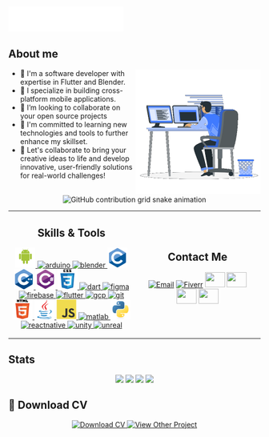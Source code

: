 <img src="images/header.svg" alt="Header Image">

## About me 

<picture> <img align="right" src="images/Right_Side.gif" width = 250px></picture>

- 🔵 I'm a software developer with expertise in Flutter and Blender.
- 🔵 I specialize in building cross-platform mobile applications.
- 🔵 I’m looking to collaborate on your open source projects
- 🔵 I'm committed to learning new technologies and tools to further enhance my skillset.
- 🔵 Let's collaborate to bring your creative ideas to life and develop innovative, user-friendly solutions for real-world challenges!


<br>
<div align="center">
  <picture>
    <source media="(prefers-color-scheme: dark)" srcset="https://raw.githubusercontent.com/Hmmza-tariq/Hmmza-tariq/output/github-contribution-grid-snake-dark.svg">
    <img alt="GitHub contribution grid snake animation" src="https://raw.githubusercontent.com/Hmmza-tariq/Hmmza-tariq/output/github-contribution-grid-snake.svg">
  </picture>
</div>

<table>
<td>  
<h2 align="center">Skills & Tools</h2>
<p align="center">
 <a href="https://developer.android.com" target="_blank" rel="noreferrer"> <img src="https://raw.githubusercontent.com/devicons/devicon/master/icons/android/android-original-wordmark.svg" alt="android" width="40" height="40"/> </a> <a href="https://www.arduino.cc/" target="_blank" rel="noreferrer"> <img src="https://cdn.worldvectorlogo.com/logos/arduino-1.svg" alt="arduino" width="40" height="40"/> </a> <a href="https://www.blender.org/" target="_blank" rel="noreferrer"> <img src="https://download.blender.org/branding/community/blender_community_badge_white.svg" alt="blender" width="40" height="40"/> </a> <a href="https://www.cprogramming.com/" target="_blank" rel="noreferrer"> <img src="https://raw.githubusercontent.com/devicons/devicon/master/icons/c/c-original.svg" alt="c" width="40" height="40"/> </a> <a href="https://www.w3schools.com/cpp/" target="_blank" rel="noreferrer"> <img src="https://raw.githubusercontent.com/devicons/devicon/master/icons/cplusplus/cplusplus-original.svg" alt="cplusplus" width="40" height="40"/> </a> <a href="https://www.w3schools.com/cs/" target="_blank" rel="noreferrer"> <img src="https://raw.githubusercontent.com/devicons/devicon/master/icons/csharp/csharp-original.svg" alt="csharp" width="40" height="40"/> </a> <a href="https://www.w3schools.com/css/" target="_blank" rel="noreferrer"> <img src="https://raw.githubusercontent.com/devicons/devicon/master/icons/css3/css3-original-wordmark.svg" alt="css3" width="40" height="40"/> </a> <a href="https://dart.dev" target="_blank" rel="noreferrer"> <img src="https://www.vectorlogo.zone/logos/dartlang/dartlang-icon.svg" alt="dart" width="40" height="40"/> </a> <a href="https://www.figma.com/" target="_blank" rel="noreferrer"> <img src="https://www.vectorlogo.zone/logos/figma/figma-icon.svg" alt="figma" width="40" height="40"/> </a> <a href="https://firebase.google.com/" target="_blank" rel="noreferrer"> <img src="https://www.vectorlogo.zone/logos/firebase/firebase-icon.svg" alt="firebase" width="40" height="40"/> </a> <a href="https://flutter.dev" target="_blank" rel="noreferrer"> <img src="https://www.vectorlogo.zone/logos/flutterio/flutterio-icon.svg" alt="flutter" width="40" height="40"/> </a> <a href="https://cloud.google.com" target="_blank" rel="noreferrer"> <img src="https://www.vectorlogo.zone/logos/google_cloud/google_cloud-icon.svg" alt="gcp" width="40" height="40"/> </a> <a href="https://git-scm.com/" target="_blank" rel="noreferrer"> <img src="https://www.vectorlogo.zone/logos/git-scm/git-scm-icon.svg" alt="git" width="40" height="40"/> </a> <a href="https://www.w3.org/html/" target="_blank" rel="noreferrer"> <img src="https://raw.githubusercontent.com/devicons/devicon/master/icons/html5/html5-original-wordmark.svg" alt="html5" width="40" height="40"/> </a> <a href="https://www.java.com" target="_blank" rel="noreferrer"> <img src="https://raw.githubusercontent.com/devicons/devicon/master/icons/java/java-original.svg" alt="java" width="40" height="40"/> </a> <a href="https://developer.mozilla.org/en-US/docs/Web/JavaScript" target="_blank" rel="noreferrer"> <img src="https://raw.githubusercontent.com/devicons/devicon/master/icons/javascript/javascript-original.svg" alt="javascript" width="40" height="40"/> </a> <a href="https://www.mathworks.com/" target="_blank" rel="noreferrer"> <img src="https://upload.wikimedia.org/wikipedia/commons/2/21/Matlab_Logo.png" alt="matlab" width="40" height="40"/> </a> <a href="https://www.python.org" target="_blank" rel="noreferrer"> <img src="https://raw.githubusercontent.com/devicons/devicon/master/icons/python/python-original.svg" alt="python" width="40" height="40"/> </a>  </a> <a href="https://reactnative.dev/" target="_blank" rel="noreferrer"> <img src="https://reactnative.dev/img/header_logo.svg" alt="reactnative" width="40" height="40"/> </a> <a href="https://unity.com/" target="_blank" rel="noreferrer"> <img src="https://www.vectorlogo.zone/logos/unity3d/unity3d-icon.svg" alt="unity" width="40" height="40"/> </a> <a href="https://unrealengine.com/" target="_blank" rel="noreferrer"> <img src="https://raw.githubusercontent.com/kenangundogan/fontisto/036b7eca71aab1bef8e6a0518f7329f13ed62f6b/icons/svg/brand/unreal-engine.svg" alt="unreal" width="40" height="40"/> </a></p>
    </td>
    <td width="50%">
      <h2 align="center">Contact Me</h2>
      <p align="center">
        <a href="mailto:HamzaTariqWork@gmail.com"><img src="https://skillicons.dev/icons?i=gmail" alt="Email" height="30" width="40"></a>
        <a href="https://www.fiverr.com/hmmza_tariq"><img src="https://cdn4.iconfinder.com/data/icons/logos-and-brands/512/129_Fiverr_logo_logos-256.png" alt="Fiverr" height="30" width="30"></a>
        <a href="https://linkedin.com/in/hamza-tariq--software-developer-expert" target="_blank"><img src="https://skillicons.dev/icons?i=linkedin" height="30" width="40"></a>
        <a href="https://instagram.com/hmmza_tariq" target="_blank"><img src="https://skillicons.dev/icons?i=instagram" height="30" width="40"></a>
        <a href="https://www.behance.net/hamzatariq45" target="_blank"><img src="https://raw.githubusercontent.com/rahuldkjain/github-profile-readme-generator/master/src/images/icons/Social/behance.svg" height="30" width="40"></a>
        <a href="https://sketchfab.com/Hamza_Tariq/" target="_blank"><img src="https://static.sketchfab.com/img/press/logos/sketchfab-logo.svg" height="30" width="40"></a>
      </p>
    </td>
  </tr>
</table>

## Stats

<p align="center">
  <img width="45%" src="https://github-readme-stats.vercel.app/api/top-langs/?username=hmmza-tariq&title_color=61dafb&text_color=ffffff&icon_color=61dafb&bg_color=00000000&langs_count=8&layout=compact&border_color=61dafb&hide_border=true">
  <img width="45%" src="https://github-readme-stats.vercel.app/api?username=hmmza-tariq&show_icons=true&theme=react&bg_color=00000000&border_color=61dafb&hide_border=true">
  <img width="45%" src="https://streak-stats.demolab.com/?user=hmmza-tariq&theme=react&bg_color=00000000&border_color=0E1117&hide_border=true">
  <img width="45%" src="https://github-readme-activity-graph.vercel.app/graph?username=hmmza-tariq&theme=react-dark&border_color=61dafb&hide_border=true">
</p>

## 📄 Download CV

<p align="center">
  <a href="files/Hamza_Tariq_Resume.pdf" download>
    <img src="https://img.shields.io/badge/Download_CV-2CA5E0?style=for-the-badge&logo=adobepdf&logoColor=white" alt="Download CV">
  </a>
  <a href="https://github.com/Hmmza-tariq/Flutter-Projects">
    <img src="https://img.shields.io/badge/View_Project-2CA5E0?style=for-the-badge&logo=github&logoColor=white" alt="View Other Project">
  </a>
</p>

